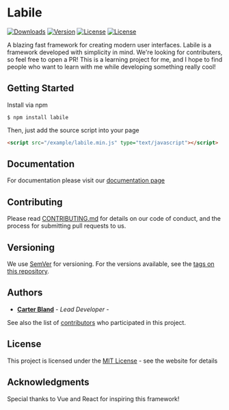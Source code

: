 # Labile
<a href="https://npmcharts.com/compare/labile?minimal=true"><img src="https://img.shields.io/npm/dw/labile.svg" alt="Downloads"></a>
<a href="https://www.npmjs.com/package/labile"><img src="https://img.shields.io/npm/v/labile.svg" alt="Version"></a>
<a href="https://www.npmjs.com/package/labile"><img src="https://img.shields.io/npm/l/labile.svg" alt="License"></a>
<a href="https://standardjs.com"><img src="https://img.shields.io/badge/code_style-standard-brightgreen.svg" alt="License"></a>

A blazing fast framework for creating modern user interfaces. Labile is a framework developed with simplicity in mind. We're looking for contributers, so feel free to open a PR! This is a learning project for me, and I hope to find people who want to learn with me while developing something really cool!

## Getting Started

Install via npm
```
$ npm install labile
```

Then, just add the source script into your page
```html
<script src="/example/labile.min.js" type="text/javascript"></script>
```

## Documentation

For documentation please visit our [documentation page](https://labile.io/documentation)

## Contributing

Please read [CONTRIBUTING.md](https://github.com/CarterBland/labile/blob/master/CONTRIBUTING.md) for details on our code of conduct, and the process for submitting pull requests to us.

## Versioning

We use [SemVer](http://semver.org/) for versioning. For the versions available, see the [tags on this repository](https://github.com/CarterBland/labile/tags). 

## Authors

* **[Carter Bland](https://carterbland.com)** - *Lead Developer* -

See also the list of [contributors](https://github.com/CarterBland/labile/graphs/contributors) who participated in this project.

## License

This project is licensed under the [MIT License](https://opensource.org/licenses/MIT) - see the website for details

## Acknowledgments

Special thanks to Vue and React for inspiring this framework!
